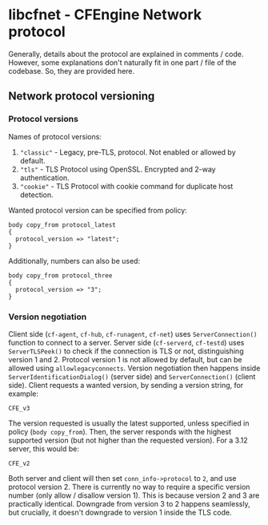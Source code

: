 # libcfnet - CFEngine Network protocol

Generally, details about the protocol are explained in comments / code.
However, some explanations don't naturally fit in one part / file of the codebase.
So, they are provided here.


## Network protocol versioning


### Protocol versions

Names of protocol versions:

1. `"classic"` - Legacy, pre-TLS, protocol. Not enabled or allowed by default.
2. `"tls"` - TLS Protocol using OpenSSL. Encrypted and 2-way authentication.
3. `"cookie"` - TLS Protocol with cookie command for duplicate host detection.

Wanted protocol version can be specified from policy:

```
body copy_from protocol_latest
{
  protocol_version => "latest";
}
```

Additionally, numbers can also be used:

```
body copy_from protocol_three
{
  protocol_version => "3";
}
```


### Version negotiation

Client side (`cf-agent`, `cf-hub`, `cf-runagent`, `cf-net`) uses `ServerConnection()` function to connect to a server.
Server side (`cf-serverd`, `cf-testd`) uses `ServerTLSPeek()` to check if the connection is TLS or not, distinguishing version 1 and 2.
Protocol version 1 is not allowed by default, but can be allowed using `allowlegacyconnects`.
Version negotiation then happens inside `ServerIdentificationDialog()` (server side) and `ServerConnection()` (client side).
Client requests a wanted version, by sending a version string, for example:

```
CFE_v3
```

The version requested is usually the latest supported, unless specified in policy (`body copy_from`).
Then, the server responds with the highest supported version (but not higher than the requested version).
For a 3.12 server, this would be:

```
CFE_v2
```

Both server and client will then set `conn_info->protocol` to `2`, and use protocol version 2.
There is currently no way to require a specific version number (only allow / disallow version 1).
This is because version 2 and 3 are practically identical.
Downgrade from version 3 to 2 happens seamlessly, but crucially, it doesn't downgrade to version 1 inside the TLS code.
